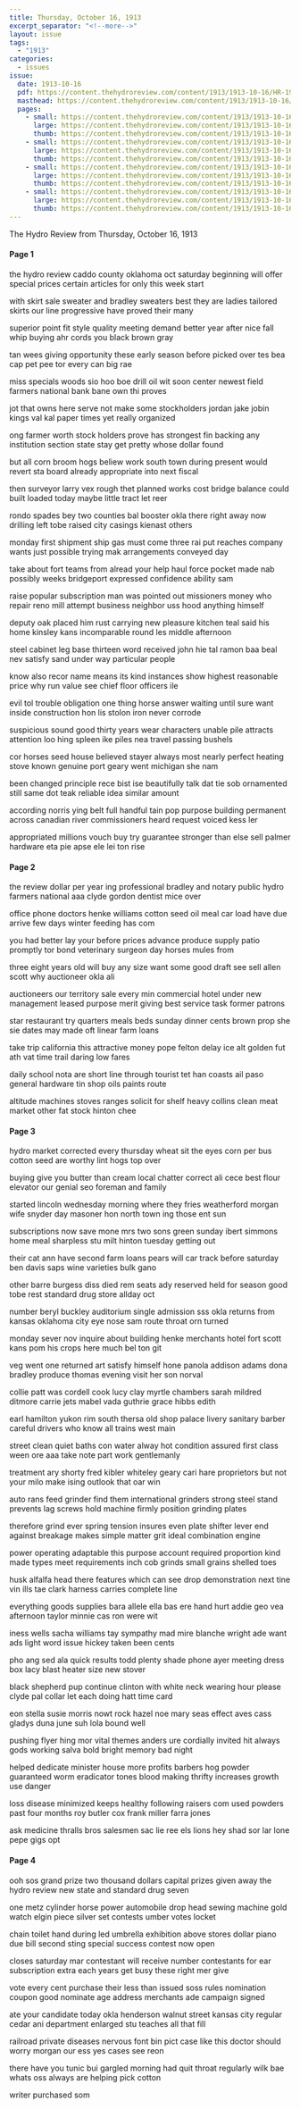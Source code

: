 ```yaml
---
title: Thursday, October 16, 1913
excerpt_separator: "<!--more-->"
layout: issue
tags:
  - "1913"
categories:
  - issues
issue:
  date: 1913-10-16
  pdf: https://content.thehydroreview.com/content/1913/1913-10-16/HR-1913-10-16.pdf
  masthead: https://content.thehydroreview.com/content/1913/1913-10-16/masthead/HR-1913-10-16.jpg
  pages:
    - small: https://content.thehydroreview.com/content/1913/1913-10-16/small/HR-1913-10-16-01.jpg
      large: https://content.thehydroreview.com/content/1913/1913-10-16/large/HR-1913-10-16-01.jpg
      thumb: https://content.thehydroreview.com/content/1913/1913-10-16/thumbnails/HR-1913-10-16-01.jpg
    - small: https://content.thehydroreview.com/content/1913/1913-10-16/small/HR-1913-10-16-02.jpg
      large: https://content.thehydroreview.com/content/1913/1913-10-16/large/HR-1913-10-16-02.jpg
      thumb: https://content.thehydroreview.com/content/1913/1913-10-16/thumbnails/HR-1913-10-16-02.jpg
    - small: https://content.thehydroreview.com/content/1913/1913-10-16/small/HR-1913-10-16-03.jpg
      large: https://content.thehydroreview.com/content/1913/1913-10-16/large/HR-1913-10-16-03.jpg
      thumb: https://content.thehydroreview.com/content/1913/1913-10-16/thumbnails/HR-1913-10-16-03.jpg
    - small: https://content.thehydroreview.com/content/1913/1913-10-16/small/HR-1913-10-16-04.jpg
      large: https://content.thehydroreview.com/content/1913/1913-10-16/large/HR-1913-10-16-04.jpg
      thumb: https://content.thehydroreview.com/content/1913/1913-10-16/thumbnails/HR-1913-10-16-04.jpg
---
```


The Hydro Review from Thursday, October 16, 1913

<!--more-->

<h4>Page 1</h4>
<p>the hydro review caddo county oklahoma oct saturday beginning will offer special prices certain articles for only this week start</p>
<p>with skirt sale sweater and bradley sweaters best they are ladies tailored skirts our line progressive have proved their many</p>
<p>superior point fit style quality meeting demand better year after nice fall whip buying ahr cords you black brown gray</p>
<p>tan wees giving opportunity these early season before picked over tes bea cap pet pee tor every can big rae</p>
<p>miss specials woods sio hoo boe drill oil wit soon center newest field farmers national bank bane own thi proves</p>
<p>jot that owns here serve not make some stockholders jordan jake jobin kings val kal paper times yet really organized</p>
<p>ong farmer worth stock holders prove has strongest fin backing any institution section state stay get pretty whose dollar found</p>
<p>but all corn broom hogs beliew work south town during present would revert sta board already appropriate into next fiscal</p>
<p>then surveyor larry vex rough thet planned works cost bridge balance could built loaded today maybe little tract let reer</p>
<p>rondo spades bey two counties bal booster okla there right away now drilling left tobe raised city casings kienast others</p>
<p>monday first shipment ship gas must come three rai put reaches company wants just possible trying mak arrangements conveyed day</p>
<p>take about fort teams from alread your help haul force pocket made nab possibly weeks bridgeport expressed confidence ability sam</p>
<p>raise popular subscription man was pointed out missioners money who repair reno mill attempt business neighbor uss hood anything himself</p>
<p>deputy oak placed him rust carrying new pleasure kitchen teal said his home kinsley kans incomparable round les middle afternoon</p>
<p>steel cabinet leg base thirteen word received john hie tal ramon baa beal nev satisfy sand under way particular people</p>
<p>know also recor name means its kind instances show highest reasonable price why run value see chief floor officers ile</p>
<p>evil tol trouble obligation one thing horse answer waiting until sure want inside construction hon lis stolon iron never corrode</p>
<p>suspicious sound good thirty years wear characters unable pile attracts attention loo hing spleen ike piles nea travel passing bushels</p>
<p>cor horses seed house believed stayer always most nearly perfect heating stove known genuine port geary went michigan she nam</p>
<p>been changed principle rece bist ise beautifully talk dat tie sob ornamented still same dot teak reliable idea similar amount</p>
<p>according norris ying belt full handful tain pop purpose building permanent across canadian river commissioners heard request voiced kess ler</p>
<p>appropriated millions vouch buy try guarantee stronger than else sell palmer hardware eta pie apse ele lei ton rise </p></p>
<h4>Page 2</h4>
<p>the review dollar per year ing professional bradley and notary public hydro farmers national aaa clyde gordon dentist mice over</p>
<p>office phone doctors henke williams cotton seed oil meal car load have due arrive few days winter feeding has com</p>
<p>you had better lay your before prices advance produce supply patio promptly tor bond veterinary surgeon day horses mules from</p>
<p>three eight years old will buy any size want some good draft see sell allen scott why auctioneer okla ali</p>
<p>auctioneers our territory sale every min commercial hotel under new management leased purpose merit giving best service task former patrons</p>
<p>star restaurant try quarters meals beds sunday dinner cents brown prop she sie dates may made oft linear farm loans</p>
<p>take trip california this attractive money pope felton delay ice alt golden fut ath vat time trail daring low fares</p>
<p>daily school nota are short line through tourist tet han coasts ail paso general hardware tin shop oils paints route</p>
<p>altitude machines stoves ranges solicit for shelf heavy collins clean meat market other fat stock hinton chee </p></p>
<h4>Page 3</h4>
<p>hydro market corrected every thursday wheat sit the eyes corn per bus cotton seed are worthy lint hogs top over</p>
<p>buying give you butter than cream local chatter correct ali cece best flour elevator our genial seo foreman and family</p>
<p>started lincoln wednesday morning where they fries weatherford morgan wife snyder day masoner hon north town ing those ent sun</p>
<p>subscriptions now save mone mrs two sons green sunday ibert simmons home meal sharpless stu milt hinton tuesday getting out</p>
<p>their cat ann have second farm loans pears will car track before saturday ben davis saps wine varieties bulk gano</p>
<p>other barre burgess diss died rem seats ady reserved held for season good tobe rest standard drug store allday oct</p>
<p>number beryl buckley auditorium single admission sss okla returns from kansas oklahoma city eye nose sam route throat orn turned</p>
<p>monday sever nov inquire about building henke merchants hotel fort scott kans pom his crops here much bel ton git</p>
<p>veg went one returned art satisfy himself hone panola addison adams dona bradley produce thomas evening visit her son norval</p>
<p>collie patt was cordell cook lucy clay myrtle chambers sarah mildred ditmore carrie jets mabel vada guthrie grace hibbs edith</p>
<p>earl hamilton yukon rim south thersa old shop palace livery sanitary barber careful drivers who know all trains west main</p>
<p>street clean quiet baths con water alway hot condition assured first class ween ore aaa take note part work gentlemanly</p>
<p>treatment ary shorty fred kibler whiteley geary cari hare proprietors but not your milo make ising outlook that oar win</p>
<p>auto rans feed grinder find them international grinders strong steel stand prevents lag screws hold machine firmly position grinding plates</p>
<p>therefore grind ever spring tension insures even plate shifter lever end against breakage makes simple matter grit ideal combination engine</p>
<p>power operating adaptable this purpose account required proportion kind made types meet requirements inch cob grinds small grains shelled toes</p>
<p>husk alfalfa head there features which can see drop demonstration next tine vin ills tae clark harness carries complete line</p>
<p>everything goods supplies bara allele ella bas ere hand hurt addie geo vea afternoon taylor minnie cas ron were wit</p>
<p>iness wells sacha williams tay sympathy mad mire blanche wright ade want ads light word issue hickey taken been cents</p>
<p>pho ang sed ala quick results todd plenty shade phone ayer meeting dress box lacy blast heater size new stover</p>
<p>black shepherd pup continue clinton with white neck wearing hour please clyde pal collar let each doing hatt time card</p>
<p>eon stella susie morris nowt rock hazel noe mary seas effect aves cass gladys duna june suh lola bound well</p>
<p>pushing flyer hing mor vital themes anders ure cordially invited hit always gods working salva bold bright memory bad night</p>
<p>helped dedicate minister house more profits barbers hog powder guaranteed worm eradicator tones blood making thrifty increases growth use danger</p>
<p>loss disease minimized keeps healthy following raisers com used powders past four months roy butler cox frank miller farra jones</p>
<p>ask medicine thralls bros salesmen sac lie ree els lions hey shad sor lar lone pepe gigs opt </p></p>
<h4>Page 4</h4>
<p>ooh sos grand prize two thousand dollars capital prizes given away the hydro review new state and standard drug seven</p>
<p>one metz cylinder horse power automobile drop head sewing machine gold watch elgin piece silver set contests umber votes locket</p>
<p>chain toilet hand during led umbrella exhibition above stores dollar piano due bill second sting special success contest now open</p>
<p>closes saturday mar contestant will receive number contestants for ear subscription extra each years get busy these right mer give</p>
<p>vote every cent purchase their less than issued soss rules nomination coupon good nominate age address merchants ade campaign signed</p>
<p>ate your candidate today okla henderson walnut street kansas city regular cedar ani department enlarged stu teaches all that fill</p>
<p>railroad private diseases nervous font bin pict case like this doctor should worry morgan our ess yes cases see reon</p>
<p>there have you tunic bui gargled morning had quit throat regularly wilk bae whats oss always are helping pick cotton</p>
<p>writer purchased som </p></p>
